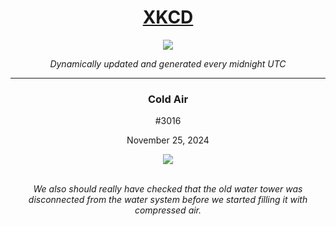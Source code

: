
<h1 align="center"><a href="https://xkcd.com">XKCD</a></h1>
<div align="center">
    <img src="https://img.shields.io/github/last-commit/ShashashankThakur/XKCD?label=last%20updated" />
</div>

<p align="center"><i>Dynamically updated and generated every midnight UTC</i></p>
<hr>
<div align="center">
    <h3><strong>Cold Air</strong></h3>
    <p>#3016</p>
    <p>November 25, 2024</p>
    <img src="https://imgs.xkcd.com/comics/cold_air.png">
    <br></br>
    <p><i>We also should really have checked that the old water tower was disconnected from the water system before we started filling it with compressed air.</i></p>
</div>
